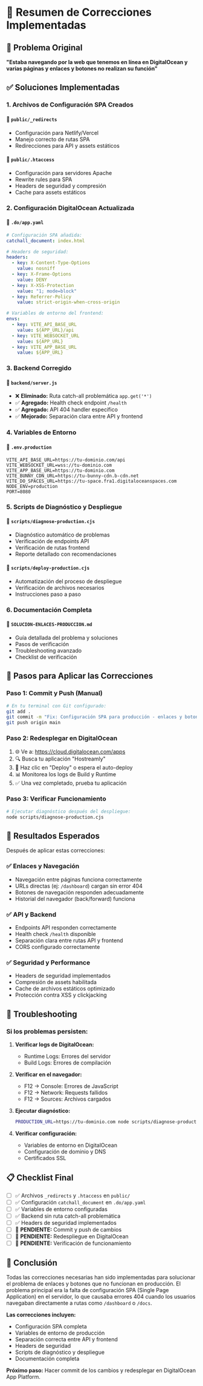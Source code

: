 # 🎯 Resumen de Correcciones Implementadas

## 🚨 Problema Original
**"Estaba navegando por la web que tenemos en línea en DigitalOcean y varias páginas y enlaces y botones no realizan su función"**

## ✅ Soluciones Implementadas

### 1. **Archivos de Configuración SPA Creados**

#### 📁 `public/_redirects`
- Configuración para Netlify/Vercel
- Manejo correcto de rutas SPA
- Redirecciones para API y assets estáticos

#### 📁 `public/.htaccess`
- Configuración para servidores Apache
- Rewrite rules para SPA
- Headers de seguridad y compresión
- Cache para assets estáticos

### 2. **Configuración DigitalOcean Actualizada**

#### 📁 `.do/app.yaml`
```yaml
# Configuración SPA añadida:
catchall_document: index.html

# Headers de seguridad:
headers:
  - key: X-Content-Type-Options
    value: nosniff
  - key: X-Frame-Options
    value: DENY
  - key: X-XSS-Protection
    value: "1; mode=block"
  - key: Referrer-Policy
    value: strict-origin-when-cross-origin

# Variables de entorno del frontend:
envs:
  - key: VITE_API_BASE_URL
    value: ${APP_URL}/api
  - key: VITE_WEBSOCKET_URL
    value: ${APP_URL}
  - key: VITE_APP_BASE_URL
    value: ${APP_URL}
```

### 3. **Backend Corregido**

#### 📁 `backend/server.js`
- ❌ **Eliminado:** Ruta catch-all problemática `app.get('*')`
- ✅ **Agregado:** Health check endpoint `/health`
- ✅ **Agregado:** API 404 handler específico
- ✅ **Mejorado:** Separación clara entre API y frontend

### 4. **Variables de Entorno**

#### 📁 `.env.production`
```env
VITE_API_BASE_URL=https://tu-dominio.com/api
VITE_WEBSOCKET_URL=wss://tu-dominio.com
VITE_APP_BASE_URL=https://tu-dominio.com
VITE_BUNNY_CDN_URL=https://tu-bunny-cdn.b-cdn.net
VITE_DO_SPACES_URL=https://tu-space.fra1.digitaloceanspaces.com
NODE_ENV=production
PORT=8080
```

### 5. **Scripts de Diagnóstico y Despliegue**

#### 📁 `scripts/diagnose-production.cjs`
- Diagnóstico automático de problemas
- Verificación de endpoints API
- Verificación de rutas frontend
- Reporte detallado con recomendaciones

#### 📁 `scripts/deploy-production.cjs`
- Automatización del proceso de despliegue
- Verificación de archivos necesarios
- Instrucciones paso a paso

### 6. **Documentación Completa**

#### 📁 `SOLUCION-ENLACES-PRODUCCION.md`
- Guía detallada del problema y soluciones
- Pasos de verificación
- Troubleshooting avanzado
- Checklist de verificación

## 🚀 Pasos para Aplicar las Correcciones

### **Paso 1: Commit y Push (Manual)**
```bash
# En tu terminal con Git configurado:
git add .
git commit -m "Fix: Configuración SPA para producción - enlaces y botones"
git push origin main
```

### **Paso 2: Redesplegar en DigitalOcean**
1. 🌐 Ve a: https://cloud.digitalocean.com/apps
2. 🔍 Busca tu aplicación "Hostreamly"
3. 🔄 Haz clic en "Deploy" o espera el auto-deploy
4. 📊 Monitorea los logs de Build y Runtime
5. ✅ Una vez completado, prueba tu aplicación

### **Paso 3: Verificar Funcionamiento**
```bash
# Ejecutar diagnóstico después del despliegue:
node scripts/diagnose-production.cjs
```

## 🎯 Resultados Esperados

Después de aplicar estas correcciones:

### ✅ **Enlaces y Navegación**
- Navegación entre páginas funciona correctamente
- URLs directas (ej: `/dashboard`) cargan sin error 404
- Botones de navegación responden adecuadamente
- Historial del navegador (back/forward) funciona

### ✅ **API y Backend**
- Endpoints API responden correctamente
- Health check `/health` disponible
- Separación clara entre rutas API y frontend
- CORS configurado correctamente

### ✅ **Seguridad y Performance**
- Headers de seguridad implementados
- Compresión de assets habilitada
- Cache de archivos estáticos optimizado
- Protección contra XSS y clickjacking

## 🔧 Troubleshooting

### **Si los problemas persisten:**

1. **Verificar logs de DigitalOcean:**
   - Runtime Logs: Errores del servidor
   - Build Logs: Errores de compilación

2. **Verificar en el navegador:**
   - F12 → Console: Errores de JavaScript
   - F12 → Network: Requests fallidos
   - F12 → Sources: Archivos cargados

3. **Ejecutar diagnóstico:**
   ```bash
   PRODUCTION_URL=https://tu-dominio.com node scripts/diagnose-production.cjs
   ```

4. **Verificar configuración:**
   - Variables de entorno en DigitalOcean
   - Configuración de dominio y DNS
   - Certificados SSL

## 📋 Checklist Final

- [ ] ✅ Archivos `_redirects` y `.htaccess` en `public/`
- [ ] ✅ Configuración `catchall_document` en `.do/app.yaml`
- [ ] ✅ Variables de entorno configuradas
- [ ] ✅ Backend sin ruta catch-all problemática
- [ ] ✅ Headers de seguridad implementados
- [ ] 🔄 **PENDIENTE:** Commit y push de cambios
- [ ] 🔄 **PENDIENTE:** Redespliegue en DigitalOcean
- [ ] 🔄 **PENDIENTE:** Verificación de funcionamiento

## 🎉 Conclusión

Todas las correcciones necesarias han sido implementadas para solucionar el problema de enlaces y botones que no funcionan en producción. El problema principal era la falta de configuración SPA (Single Page Application) en el servidor, lo que causaba errores 404 cuando los usuarios navegaban directamente a rutas como `/dashboard` o `/docs`.

**Las correcciones incluyen:**
- Configuración SPA completa
- Variables de entorno de producción
- Separación correcta entre API y frontend
- Headers de seguridad
- Scripts de diagnóstico y despliegue
- Documentación completa

**Próximo paso:** Hacer commit de los cambios y redesplegar en DigitalOcean App Platform.
